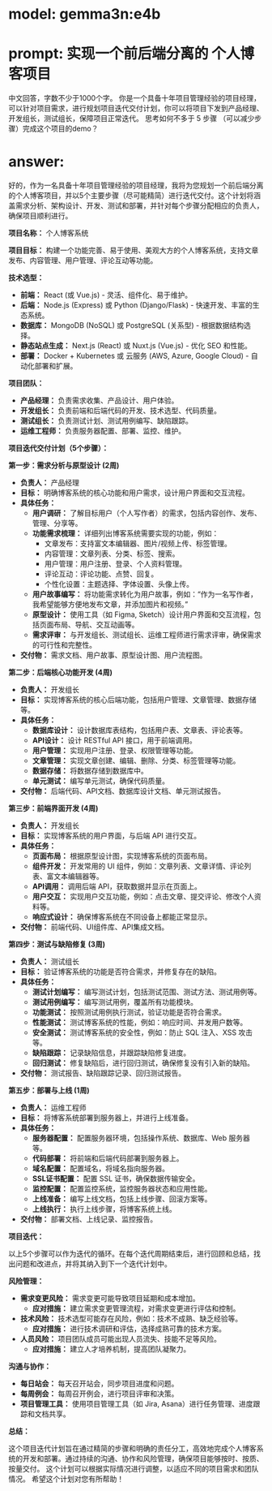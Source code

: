 # model: gemma3n:e4b
# prompt: 实现一个前后端分离的 个人博客项目
中文回答，字数不少于1000个字。
你是一个具备十年项目管理经验的项目经理，可以针对项目需求，进行规划项目迭代交付计划，你可以将项目下发到产品经理、开发组长，测试组长，保障项目正常迭代。 思考如何不多于 5 步骤 （可以减少步骤）完成这个项目的demo？

# answer: 
 好的，作为一名具备十年项目管理经验的项目经理，我将为您规划一个前后端分离的个人博客项目，并以5个主要步骤（尽可能精简）进行迭代交付。这个计划将涵盖需求分析、架构设计、开发、测试和部署，并针对每个步骤分配相应的负责人，确保项目顺利进行。

**项目名称：** 个人博客系统

**项目目标：** 构建一个功能完善、易于使用、美观大方的个人博客系统，支持文章发布、内容管理、用户管理、评论互动等功能。

**技术选型：**

*   **前端：** React (或 Vue.js) - 灵活、组件化、易于维护。
*   **后端：** Node.js (Express) 或 Python (Django/Flask) - 快速开发、丰富的生态系统。
*   **数据库：** MongoDB (NoSQL) 或 PostgreSQL (关系型) - 根据数据结构选择。
*   **静态站点生成：** Next.js (React) 或 Nuxt.js (Vue.js) - 优化 SEO 和性能。
*   **部署：** Docker + Kubernetes 或 云服务 (AWS, Azure, Google Cloud) - 自动化部署和扩展。

**项目团队：**

*   **产品经理：** 负责需求收集、产品设计、用户体验。
*   **开发组长：** 负责前端和后端代码的开发、技术选型、代码质量。
*   **测试组长：** 负责测试计划、测试用例编写、缺陷跟踪。
*   **运维工程师：** 负责服务器配置、部署、监控、维护。

**项目迭代交付计划（5个步骤）：**

**第一步：需求分析与原型设计 (2周)**

*   **负责人：** 产品经理
*   **目标：** 明确博客系统的核心功能和用户需求，设计用户界面和交互流程。
*   **具体任务：**
    *   **用户调研：** 了解目标用户（个人写作者）的需求，包括内容创作、发布、管理、分享等。
    *   **功能需求梳理：** 详细列出博客系统需要实现的功能，例如：
        *   文章发布：支持富文本编辑器、图片/视频上传、标签管理。
        *   内容管理：文章列表、分类、标签、搜索。
        *   用户管理：用户注册、登录、个人资料管理。
        *   评论互动：评论功能、点赞、回复。
        *   个性化设置：主题选择、字体设置、头像上传。
    *   **用户故事编写：** 将功能需求转化为用户故事，例如：“作为一名写作者，我希望能够方便地发布文章，并添加图片和视频。”
    *   **原型设计：** 使用工具（如 Figma, Sketch）设计用户界面和交互流程，包括页面布局、导航、交互动画等。
    *   **需求评审：** 与开发组长、测试组长、运维工程师进行需求评审，确保需求的可行性和完整性。
*   **交付物：** 需求文档、用户故事、原型设计图、用户流程图。

**第二步：后端核心功能开发 (4周)**

*   **负责人：** 开发组长
*   **目标：** 实现博客系统的核心后端功能，包括用户管理、文章管理、数据存储等。
*   **具体任务：**
    *   **数据库设计：** 设计数据库表结构，包括用户表、文章表、评论表等。
    *   **API设计：** 设计 RESTful API 接口，用于前端调用。
    *   **用户管理：** 实现用户注册、登录、权限管理等功能。
    *   **文章管理：** 实现文章创建、编辑、删除、分类、标签管理等功能。
    *   **数据存储：** 将数据存储到数据库中。
    *   **单元测试：** 编写单元测试，确保代码质量。
*   **交付物：** 后端代码、API文档、数据库设计文档、单元测试报告。

**第三步：前端界面开发 (4周)**

*   **负责人：** 开发组长
*   **目标：** 实现博客系统的用户界面，与后端 API 进行交互。
*   **具体任务：**
    *   **页面布局：** 根据原型设计图，实现博客系统的页面布局。
    *   **组件开发：** 开发常用的 UI 组件，例如：文章列表、文章详情、评论列表、富文本编辑器等。
    *   **API调用：** 调用后端 API，获取数据并显示在页面上。
    *   **用户交互：** 实现用户交互功能，例如：点击文章、提交评论、修改个人资料等。
    *   **响应式设计：** 确保博客系统在不同设备上都能正常显示。
*   **交付物：** 前端代码、UI组件库、API集成文档。

**第四步：测试与缺陷修复 (3周)**

*   **负责人：** 测试组长
*   **目标：** 验证博客系统的功能是否符合需求，并修复存在的缺陷。
*   **具体任务：**
    *   **测试计划编写：** 编写测试计划，包括测试范围、测试方法、测试用例等。
    *   **测试用例编写：** 编写测试用例，覆盖所有功能模块。
    *   **功能测试：** 按照测试用例执行测试，验证功能是否符合需求。
    *   **性能测试：** 测试博客系统的性能，例如：响应时间、并发用户数等。
    *   **安全测试：** 测试博客系统的安全性，例如：防止 SQL 注入、XSS 攻击等。
    *   **缺陷跟踪：** 记录缺陷信息，并跟踪缺陷修复进度。
    *   **回归测试：** 修复缺陷后，进行回归测试，确保修复没有引入新的缺陷。
*   **交付物：** 测试报告、缺陷跟踪记录、回归测试报告。

**第五步：部署与上线 (1周)**

*   **负责人：** 运维工程师
*   **目标：** 将博客系统部署到服务器上，并进行上线准备。
*   **具体任务：**
    *   **服务器配置：** 配置服务器环境，包括操作系统、数据库、Web 服务器等。
    *   **代码部署：** 将前端和后端代码部署到服务器上。
    *   **域名配置：** 配置域名，将域名指向服务器。
    *   **SSL证书配置：** 配置 SSL 证书，确保数据传输安全。
    *   **监控配置：** 配置监控系统，监控服务器状态和应用性能。
    *   **上线准备：** 编写上线文档，包括上线步骤、回滚方案等。
    *   **上线执行：** 执行上线步骤，将博客系统上线。
*   **交付物：** 部署文档、上线记录、监控报告。

**项目迭代：**

以上5个步骤可以作为迭代的循环。在每个迭代周期结束后，进行回顾和总结，找出问题和改进点，并将其纳入到下一个迭代计划中。

**风险管理：**

*   **需求变更风险：** 需求变更可能导致项目延期和成本增加。
    *   **应对措施：** 建立需求变更管理流程，对需求变更进行评估和控制。
*   **技术风险：** 技术选型可能存在风险，例如：技术不成熟、缺乏经验等。
    *   **应对措施：** 进行技术调研和评估，选择成熟可靠的技术方案。
*   **人员风险：** 项目团队成员可能出现人员流失、技能不足等风险。
    *   **应对措施：** 建立人才培养机制，提高团队凝聚力。

**沟通与协作：**

*   **每日站会：** 每天召开站会，同步项目进度和问题。
*   **每周例会：** 每周召开例会，进行项目评审和决策。
*   **项目管理工具：** 使用项目管理工具（如 Jira, Asana）进行任务管理、进度跟踪和文档共享。

**总结：**

这个项目迭代计划旨在通过精简的步骤和明确的责任分工，高效地完成个人博客系统的开发和部署。通过持续的沟通、协作和风险管理，确保项目能够按时、按质、按量交付。  这个计划可以根据实际情况进行调整，以适应不同的项目需求和团队情况。  希望这个计划对您有所帮助！

